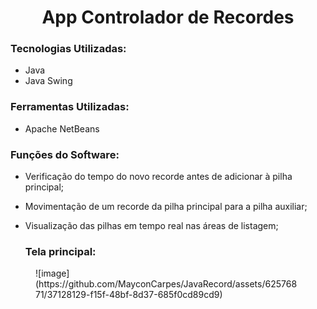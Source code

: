 # <h1 align="center">App Controlador de Recordes</h1>

### Tecnologias Utilizadas:
* Java
* Java Swing

### Ferramentas Utilizadas:
* Apache NetBeans

### Funções do Software:
* Verificação do tempo do novo recorde antes de adicionar à pilha
principal;
* Movimentação de um recorde da pilha principal para a pilha auxiliar;
* Visualização das pilhas em tempo real nas áreas de listagem;


  ### Tela principal:

<figure>
  ![image](https://github.com/MayconCarpes/JavaRecord/assets/62576871/37128129-f15f-48bf-8d37-685f0cd89cd9)


</figure>
